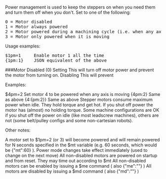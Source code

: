 Power management is used to keep the steppers on when you need them and turn them off when you don't. Set to one of the following:

<pre>
0 = Motor disabled
1 = Motor always powered
2 = Motor powered during a machining cycle (i.e. when any axis is moving)
3 = Motor only powered when it is moving
</pre>

Usage examples:
<pre>
$1pm=1     Enable motor 1 all the time
{1pm:1}    JSON equivalent of the above
</pre>


###Motor Disabled (0)
Setting This will turn off motor power and prevent the motor from turning on. Disabling This will prevent 

Examples:

$4pm=2         Set motor 4 to be powered when any axis is moving
{4pm:2}        Same as above
{4:{pm:2}}     Same as above
Stepper motors consume maximum power when idle. They hold torque and get hot. If you shut off power the motor has (almost) no holding torque. Some machine configurations are OK if you shut off the power on idle (like most leadscrew machines), others are not (some belt/pulley configs and some non-cartesian robots).

Other notes:

A motor set to $1pm=2 (or 3) will become powered and will remain powered for N seconds specified in the $mt variable (e.g. 60 seconds, which would be {"mt":60} ).
Power mode changes take effect immediately (used to change on the next move)
All non-disabled motors are powered on startup and from reset. They may time out according to $mt
All non-disabled motors can be enabled by issuing a $me command ( also {"me":""} )
All motors are disabled by issuing a $md command ( also {"md":""} )